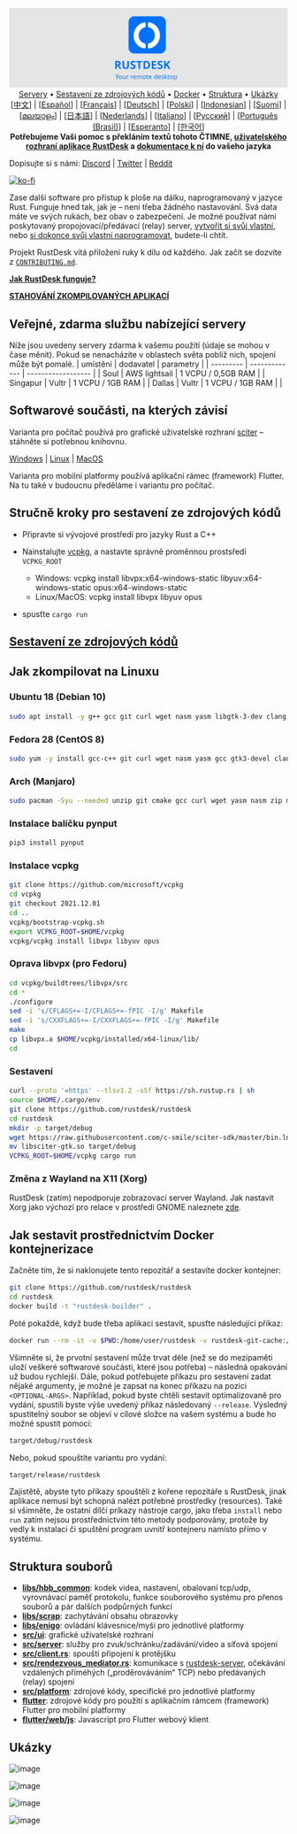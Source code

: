 <p align="center">
  <img src="logo-header.svg" alt="RustDesk – vaše vzdálená plocha"><br>
  <a href="#free-public-servers">Servery</a> •
  <a href="#raw-steps-to-build">Sestavení ze zdrojových kódů</a> •
  <a href="#how-to-build-with-docker">Docker</a> •
  <a href="#file-structure">Struktura</a> •
  <a href="#snapshot">Ukázky</a><br>
  [<a href="README-ZH.md">中文</a>] | [<a href="README-ES.md">Español</a>] | [<a href="README-FR.md">Français</a>] | [<a href="README-DE.md">Deutsch</a>] | [<a href="README-PL.md">Polski</a>] | [<a href="README-ID.md">Indonesian</a>] | [<a href="README-FI.md">Suomi</a>] | [<a href="README-ML.md">മലയാളം</a>] | [<a href="README-JP.md">日本語</a>] | [<a href="README-NL.md">Nederlands</a>] | [<a href="README-IT.md">Italiano</a>] | [<a href="README-RU.md">Русский</a>] | [<a href="README-PTBR.md">Português (Brasil)</a>] | [<a href="README-EO.md">Esperanto</a>] | [<a href="README-KR.md">한국어</a>]<br>
  <b>Potřebujeme Vaši pomoc s překláním textů tohoto ČTIMNE, <a href="https://github.com/rustdesk/rustdesk/tree/master/src/lang">uživatelského rozhraní aplikace RustDesk</a> a <a href="https://github.com/rustdesk/doc.rustdesk.com">dokumentace k ní</a> do vašeho jazyka</b>
</p>

Dopisujte si s námi: [Discord](https://discord.gg/nDceKgxnkV) | [Twitter](https://twitter.com/rustdesk) | [Reddit](https://www.reddit.com/r/rustdesk)


[![ko-fi](https://ko-fi.com/img/githubbutton_sm.svg)](https://ko-fi.com/I2I04VU09)

Zase další software pro přístup k ploše na dálku, naprogramovaný v jazyce Rust. Funguje hned tak, jak je – není třeba žádného nastavování. Svá data máte ve svých rukách, bez obav o zabezpečení. Je možné používat námi poskytovaný propojovací/předávací (relay) server, [vytvořit si svůj vlastní](https://rustdesk.com/server), nebo [si dokonce svůj vlastní naprogramovat](https://github.com/rustdesk/rustdesk-server-demo), budete-li chtít.

Projekt RustDesk vítá přiložení ruky k dílu od každého. Jak začít se dozvíte z [`CONTRIBUTING.md`](CONTRIBUTING.md).

[**Jak RustDesk funguje?**](https://github.com/rustdesk/rustdesk/wiki/How-does-RustDesk-work%3F)

[**STAHOVÁNÍ ZKOMPILOVANÝCH APLIKACÍ**](https://github.com/rustdesk/rustdesk/releases)

## Veřejné, zdarma službu nabízející servery

Níže jsou uvedeny servery zdarma k vašemu použití (údaje se mohou v čase měnit). Pokud se nenacházíte v oblastech světa poblíž nich, spojení může být pomalé.
| umístění | dodavatel | parametry |
| --------- | ------------- | ------------------ |
| Soul | AWS lightsail | 1 VCPU / 0,5GB RAM |
| Singapur | Vultr | 1 VCPU / 1GB RAM |
| Dallas | Vultr | 1 VCPU / 1GB RAM | |

## Softwarové součásti, na kterých závisí

Varianta pro počítač používá pro grafické uživatelské rozhraní [sciter](https://sciter.com/) – stáhněte si potřebnou knihovnu.

[Windows](https://raw.githubusercontent.com/c-smile/sciter-sdk/master/bin.win/x64/sciter.dll) |
[Linux](https://raw.githubusercontent.com/c-smile/sciter-sdk/master/bin.lnx/x64/libsciter-gtk.so) |
[MacOS](https://raw.githubusercontent.com/c-smile/sciter-sdk/master/bin.osx/libsciter.dylib)

Varianta pro mobilní platformy používá aplikační rámec (framework) Flutter. Na tu také v budoucnu předěláme i variantu pro počítač.

## Stručně kroky pro sestavení ze zdrojových kódů

- Připravte si vývojové prostředí pro jazyky Rust a C++

- Nainstalujte [vcpkg](https://github.com/microsoft/vcpkg), a nastavte správně proměnnou prostsředí `VCPKG_ROOT`

  - Windows: vcpkg install libvpx:x64-windows-static libyuv:x64-windows-static opus:x64-windows-static
  - Linux/MacOS: vcpkg install libvpx libyuv opus

- spusťte `cargo run`

## [Sestavení ze zdrojových kódů](https://rustdesk.com/docs/en/dev/build/)

## Jak zkompilovat na Linuxu

### Ubuntu 18 (Debian 10)

```sh
sudo apt install -y g++ gcc git curl wget nasm yasm libgtk-3-dev clang libxcb-randr0-dev libxdo-dev libxfixes-dev libxcb-shape0-dev libxcb-xfixes0-dev libasound2-dev libpulse-dev cmake
```

### Fedora 28 (CentOS 8)

```sh
sudo yum -y install gcc-c++ git curl wget nasm yasm gcc gtk3-devel clang libxcb-devel libxdo-devel libXfixes-devel pulseaudio-libs-devel cmake alsa-lib-devel
```

### Arch (Manjaro)

```sh
sudo pacman -Syu --needed unzip git cmake gcc curl wget yasm nasm zip make pkg-config clang gtk3 xdotool libxcb libxfixes alsa-lib pulseaudio
```

### Instalace balíčku pynput

```sh
pip3 install pynput
```

### Instalace vcpkg

```sh
git clone https://github.com/microsoft/vcpkg
cd vcpkg
git checkout 2021.12.01
cd ..
vcpkg/bootstrap-vcpkg.sh
export VCPKG_ROOT=$HOME/vcpkg
vcpkg/vcpkg install libvpx libyuv opus
```

### Oprava libvpx (pro Fedoru)

```sh
cd vcpkg/buildtrees/libvpx/src
cd *
./configure
sed -i 's/CFLAGS+=-I/CFLAGS+=-fPIC -I/g' Makefile
sed -i 's/CXXFLAGS+=-I/CXXFLAGS+=-fPIC -I/g' Makefile
make
cp libvpx.a $HOME/vcpkg/installed/x64-linux/lib/
cd
```

### Sestavení

```sh
curl --proto '=https' --tlsv1.2 -sSf https://sh.rustup.rs | sh
source $HOME/.cargo/env
git clone https://github.com/rustdesk/rustdesk
cd rustdesk
mkdir -p target/debug
wget https://raw.githubusercontent.com/c-smile/sciter-sdk/master/bin.lnx/x64/libsciter-gtk.so
mv libsciter-gtk.so target/debug
VCPKG_ROOT=$HOME/vcpkg cargo run
```

### Změna z Wayland na X11 (Xorg)

RustDesk (zatím) nepodporuje zobrazovací server Wayland. Jak nastavit Xorg jako výchozí pro relace v prostředí GNOME naleznete [zde](https://docs.fedoraproject.org/en-US/quick-docs/configuring-xorg-as-default-gnome-session/).

## Jak sestavit prostřednictvím Docker kontejnerizace

Začněte tím, že si naklonujete tento repozitář a sestavíte docker kontejner:

```sh
git clone https://github.com/rustdesk/rustdesk
cd rustdesk
docker build -t "rustdesk-builder" .
```

Poté pokaždé, když bude třeba aplikaci sestavit, spusťte následující příkaz:

```sh
docker run --rm -it -v $PWD:/home/user/rustdesk -v rustdesk-git-cache:/home/user/.cargo/git -v rustdesk-registry-cache:/home/user/.cargo/registry -e PUID="$(id -u)" -e PGID="$(id -g)" rustdesk-builder
```

Všimněte si, že prvotní sestavení může trvat déle (než se do mezipaměti uloží veškeré softwarové součásti, které jsou potřeba) – následná opakování už budou rychlejší. Dále, pokud potřebujete příkazu pro sestavení zadat nějaké argumenty, je možné je zapsat na konec příkazu na pozici `<OPTIONAL-ARGS>`. Například, pokud byste chtěli sestavit optimalizovaně pro vydání, spustili byste výše uvedený příkaz následovaný `--release`. Výsledný spustitelný soubor se objeví v cílové složce na vašem systému a bude ho možné spustit pomocí:

```sh
target/debug/rustdesk
```

Nebo, pokud spouštíte variantu pro vydání:

```sh
target/release/rustdesk
```

Zajistětě, abyste tyto příkazy spouštěli z kořene repozitáře s RustDesk, jinak aplikace nemusí být schopná nalézt potřebné prostředky (resources). Také si všimněte, že ostatní dílčí príkazy nástroje cargo, jako třeba `install` nebo `run` zatím nejsou prostřednictvím této metody podporovány, protože by vedly k instalaci či spuštění program uvnitř kontejneru namísto přímo v systému.

## Struktura souborů

- **[libs/hbb_common](https://github.com/rustdesk/rustdesk/tree/master/libs/hbb_common)**: kodek videa, nastavení, obalovaní tcp/udp, vyrovnávací paměť protokolu, funkce souborového systému pro přenos souborů a pár dalších podpůrných funkcí
- **[libs/scrap](https://github.com/rustdesk/rustdesk/tree/master/libs/scrap)**: zachytávání obsahu obrazovky
- **[libs/enigo](https://github.com/rustdesk/rustdesk/tree/master/libs/enigo)**: ovládání klávesnice/myši pro jednotlivé platformy
- **[src/ui](https://github.com/rustdesk/rustdesk/tree/master/src/ui)**: grafické uživatelské rozhraní
- **[src/server](https://github.com/rustdesk/rustdesk/tree/master/src/server)**: služby pro zvuk/schránku/zadávání/video a síťová spojení
- **[src/client.rs](https://github.com/rustdesk/rustdesk/tree/master/src/client.rs)**: spouští připojení k protějšku
- **[src/rendezvous_mediator.rs](https://github.com/rustdesk/rustdesk/tree/master/src/rendezvous_mediator.rs)**: komunikace s [rustdesk-server](https://github.com/rustdesk/rustdesk-server), očekávání vzdálených příméhých („proděrováváním“ TCP) nebo předávaných (relay) spojení
- **[src/platform](https://github.com/rustdesk/rustdesk/tree/master/src/platform)**: zdrojové kódy, specifické pro jednotlivé platformy
- **[flutter](https://github.com/rustdesk/rustdesk/tree/master/flutter)**: zdrojové kódy pro použití s aplikačním rámcem (framework) Flutter pro mobilní platformy
- **[flutter/web/js](https://github.com/rustdesk/rustdesk/tree/master/flutter/web/js)**: Javascript pro Flutter webový klient

## Ukázky

![image](https://user-images.githubusercontent.com/71636191/113112362-ae4deb80-923b-11eb-957d-ff88daad4f06.png)

![image](https://user-images.githubusercontent.com/71636191/113112619-f705a480-923b-11eb-911d-97e984ef52b6.png)

![image](https://user-images.githubusercontent.com/71636191/113112857-3fbd5d80-923c-11eb-9836-768325faf906.png)

![image](https://user-images.githubusercontent.com/71636191/135385039-38fdbd72-379a-422d-b97f-33df71fb1cec.png)
